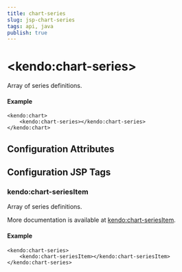 ```yaml
---
title: chart-series
slug: jsp-chart-series
tags: api, java
publish: true
---
```


# \<kendo:chart-series\>

Array of series definitions.

#### Example
    <kendo:chart>
        <kendo:chart-series></kendo:chart-series>
    </kendo:chart>

## Configuration Attributes


##  Configuration JSP Tags

### kendo:chart-seriesItem

Array of series definitions.

More documentation is available at [kendo:chart-seriesItem](chart/seriesitem).

#### Example

    <kendo:chart-series>
        <kendo:chart-seriesItem></kendo:chart-seriesItem>
    </kendo:chart-series>

